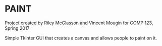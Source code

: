 
#             PAINT               #

Project created by Riley McGlasson and Vincent Mougin for COMP 123, Spring 2017

Simple Tkinter GUI that creates a canvas and allows people to paint on it.
